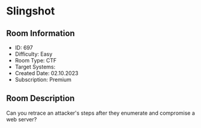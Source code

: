 ﻿# Slingshot

## Room Information
- ID: 697
- Difficulty: Easy
- Room Type: CTF
- Target Systems: 
- Created Date: 02.10.2023
- Subscription: Premium

## Room Description
Can you retrace an attacker's steps after they enumerate and compromise a web server?
